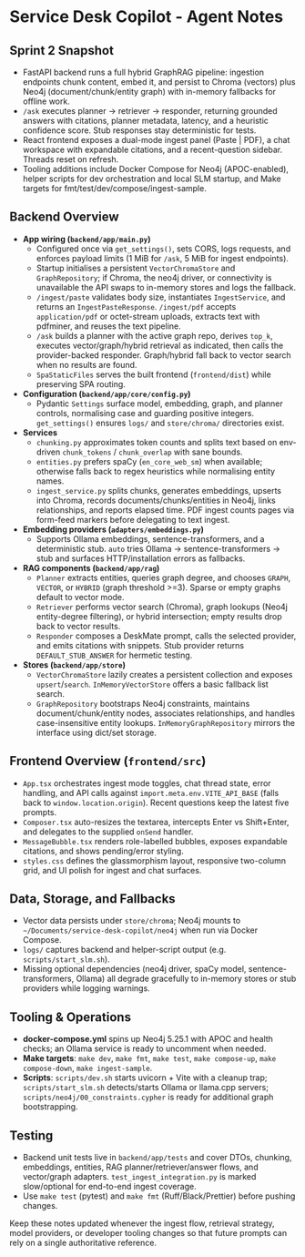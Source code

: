 # Service Desk Copilot - Agent Notes

## Sprint 2 Snapshot
- FastAPI backend runs a full hybrid GraphRAG pipeline: ingestion endpoints chunk content, embed it, and persist to Chroma (vectors) plus Neo4j (document/chunk/entity graph) with in-memory fallbacks for offline work.
- `/ask` executes planner -> retriever -> responder, returning grounded answers with citations, planner metadata, latency, and a heuristic confidence score. Stub responses stay deterministic for tests.
- React frontend exposes a dual-mode ingest panel (Paste | PDF), a chat workspace with expandable citations, and a recent-question sidebar. Threads reset on refresh.
- Tooling additions include Docker Compose for Neo4j (APOC-enabled), helper scripts for dev orchestration and local SLM startup, and Make targets for fmt/test/dev/compose/ingest-sample.

## Backend Overview
- **App wiring (`backend/app/main.py`)**
  - Configured once via `get_settings()`, sets CORS, logs requests, and enforces payload limits (1 MiB for `/ask`, 5 MiB for ingest endpoints).
  - Startup initialises a persistent `VectorChromaStore` and `GraphRepository`; if Chroma, the neo4j driver, or connectivity is unavailable the API swaps to in-memory stores and logs the fallback.
  - `/ingest/paste` validates body size, instantiates `IngestService`, and returns an `IngestPasteResponse`. `/ingest/pdf` accepts `application/pdf` or octet-stream uploads, extracts text with pdfminer, and reuses the text pipeline.
  - `/ask` builds a planner with the active graph repo, derives `top_k`, executes vector/graph/hybrid retrieval as indicated, then calls the provider-backed responder. Graph/hybrid fall back to vector search when no results are found.
  - `SpaStaticFiles` serves the built frontend (`frontend/dist`) while preserving SPA routing.
- **Configuration (`backend/app/core/config.py`)**
  - Pydantic `Settings` surface model, embedding, graph, and planner controls, normalising case and guarding positive integers. `get_settings()` ensures `logs/` and `store/chroma/` directories exist.
- **Services**
  - `chunking.py` approximates token counts and splits text based on env-driven `chunk_tokens` / `chunk_overlap` with sane bounds.
  - `entities.py` prefers spaCy (`en_core_web_sm`) when available; otherwise falls back to regex heuristics while normalising entity names.
  - `ingest_service.py` splits chunks, generates embeddings, upserts into Chroma, records documents/chunks/entities in Neo4j, links relationships, and reports elapsed time. PDF ingest counts pages via form-feed markers before delegating to text ingest.
- **Embedding providers (`adapters/embeddings.py`)**
  - Supports Ollama embeddings, sentence-transformers, and a deterministic stub. `auto` tries Ollama -> sentence-transformers -> stub and surfaces HTTP/installation errors as fallbacks.
- **RAG components (`backend/app/rag`)**
  - `Planner` extracts entities, queries graph degree, and chooses `GRAPH`, `VECTOR`, or `HYBRID` (graph threshold >=3). Sparse or empty graphs default to vector mode.
  - `Retriever` performs vector search (Chroma), graph lookups (Neo4j entity-degree filtering), or hybrid intersection; empty results drop back to vector results.
  - `Responder` composes a DeskMate prompt, calls the selected provider, and emits citations with snippets. Stub provider returns `DEFAULT_STUB_ANSWER` for hermetic testing.
- **Stores (`backend/app/store`)**
  - `VectorChromaStore` lazily creates a persistent collection and exposes `upsert`/`search`. `InMemoryVectorStore` offers a basic fallback list search.
  - `GraphRepository` bootstraps Neo4j constraints, maintains document/chunk/entity nodes, associates relationships, and handles case-insensitive entity lookups. `InMemoryGraphRepository` mirrors the interface using dict/set storage.

## Frontend Overview (`frontend/src`)
- `App.tsx` orchestrates ingest mode toggles, chat thread state, error handling, and API calls against `import.meta.env.VITE_API_BASE` (falls back to `window.location.origin`). Recent questions keep the latest five prompts.
- `Composer.tsx` auto-resizes the textarea, intercepts Enter vs Shift+Enter, and delegates to the supplied `onSend` handler.
- `MessageBubble.tsx` renders role-labelled bubbles, exposes expandable citations, and shows pending/error styling.
- `styles.css` defines the glassmorphism layout, responsive two-column grid, and UI polish for ingest and chat surfaces.

## Data, Storage, and Fallbacks
- Vector data persists under `store/chroma`; Neo4j mounts to `~/Documents/service-desk-copilot/neo4j` when run via Docker Compose.
- `logs/` captures backend and helper-script output (e.g. `scripts/start_slm.sh`).
- Missing optional dependencies (neo4j driver, spaCy model, sentence-transformers, Ollama) all degrade gracefully to in-memory stores or stub providers while logging warnings.

## Tooling & Operations
- **docker-compose.yml** spins up Neo4j 5.25.1 with APOC and health checks; an Ollama service is ready to uncomment when needed.
- **Make targets**: `make dev`, `make fmt`, `make test`, `make compose-up`, `make compose-down`, `make ingest-sample`.
- **Scripts**: `scripts/dev.sh` starts uvicorn + Vite with a cleanup trap; `scripts/start_slm.sh` detects/starts Ollama or llama.cpp servers; `scripts/neo4j/00_constraints.cypher` is ready for additional graph bootstrapping.

## Testing
- Backend unit tests live in `backend/app/tests` and cover DTOs, chunking, embeddings, entities, RAG planner/retriever/answer flows, and vector/graph adapters. `test_ingest_integration.py` is marked slow/optional for end-to-end ingest coverage.
- Use `make test` (pytest) and `make fmt` (Ruff/Black/Prettier) before pushing changes.

Keep these notes updated whenever the ingest flow, retrieval strategy, model providers, or developer tooling changes so that future prompts can rely on a single authoritative reference.

